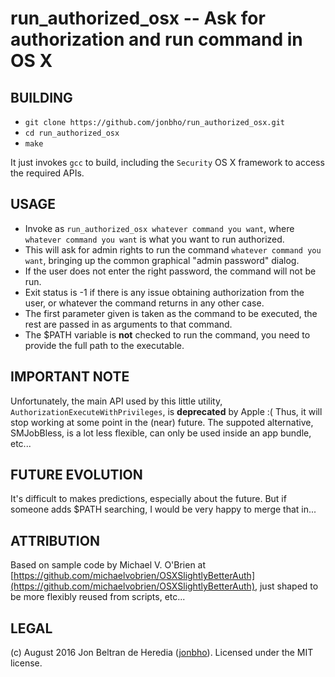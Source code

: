 run_authorized_osx -- Ask for authorization and run command in OS X
===================================================================

BUILDING
--------
* `git clone https://github.com/jonbho/run_authorized_osx.git`
* `cd run_authorized_osx`
* `make`

It just invokes `gcc` to build, including the `Security` OS X framework to access the required APIs.

USAGE
-----
* Invoke as `run_authorized_osx whatever command you want`, where `whatever command you want` is what you want to run authorized.
* This will ask for admin rights to run the command `whatever command you want`, bringing up the common graphical "admin password" dialog.
* If the user does not enter the right password, the command will not be run.
* Exit status is -1 if there is any issue obtaining authorization from the user, or whatever the command returns in any other case.
* The first parameter given is taken as the command to be executed, the rest are passed in as arguments to that command.
* The $PATH variable is **not** checked to run the command, you need to provide the full path to the executable.

IMPORTANT NOTE
--------------
Unfortunately, the main API used by this little utility, `AuthorizationExecuteWithPrivileges`, is **deprecated**
by Apple :( Thus, it will stop working at some point in the (near) future. The suppoted alternative, SMJobBless, is
a lot less flexible, can only be used inside an app bundle, etc...

FUTURE EVOLUTION
----------------
It's difficult to makes predictions, especially about the future. But if someone adds $PATH searching, I would be very happy to merge that in...

ATTRIBUTION
-----------
Based on sample code by Michael V. O'Brien at
[https://github.com/michaelvobrien/OSXSlightlyBetterAuth](https://github.com/michaelvobrien/OSXSlightlyBetterAuth),
just shaped to be more flexibly reused from scripts, etc...

LEGAL
-----
(c) August 2016 Jon Beltran de Heredia ([jonbho](http://jonbho.net)). Licensed under the MIT license.
